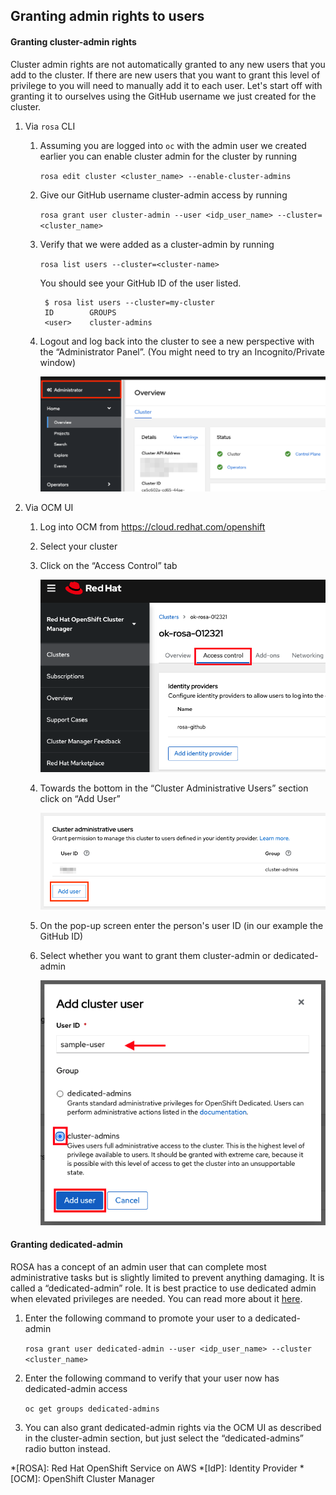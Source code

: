 ##  Granting admin rights to users

#### Granting cluster-admin rights
Cluster admin rights are not automatically granted to any new users that you add to the cluster.  If there are new users that you want to grant this level of privilege to you will need to manually add it to each user.  Let's start off with granting it to ourselves using the GitHub username we just created for the cluster.

1. Via `rosa` CLI
    1. Assuming you are logged into `oc` with the admin user we created earlier you can enable cluster admin for the cluster by running

        `rosa edit cluster <cluster_name> --enable-cluster-admins`

    1. Give our GitHub username cluster-admin access by running

        `rosa grant user cluster-admin --user <idp_user_name> --cluster=<cluster_name>`

    1. Verify that we were added as a cluster-admin by running

        `rosa list users --cluster=<cluster-name>`

        You should see your GitHub ID of the user listed.

            $ rosa list users --cluster=my-cluster
            ID        GROUPS
            <user>    cluster-admins

    1. Logout and log back into the cluster to see a new perspective with the “Administrator Panel”. (You might need to try an Incognito/Private window)

        ![adminpanel](images/5-adminpanel.png)

1. Via OCM UI
    1. Log into OCM from <https://cloud.redhat.com/openshift>
    1. Select your cluster
    1. Click on the “Access Control” tab

        ![accesstab](images/5-accesstab.png)

    1. Towards the bottom in the “Cluster Administrative Users” section click on “Add User”

        ![adduser](images/5-adduser.png)

    1. On the pop-up screen enter the person's user ID (in our example the GitHub ID)
    1. Select whether you want to grant them cluster-admin or dedicated-admin

        ![adduser](images/5-adduser2.png)

#### Granting dedicated-admin
ROSA has a concept of an admin user that can complete most administrative tasks but is slightly limited to prevent anything damaging.  It is called a “dedicated-admin” role.  It is best practice to use dedicated admin when elevated privileges are needed.  You can read more about it [here](https://access.redhat.com/documentation/en-us/openshift_dedicated/4/html-single/authentication/index#dedicated-admin-role-overview_understanding-service-accounts).

1. Enter the following command to promote your user to a dedicated-admin

    `rosa grant user dedicated-admin --user <idp_user_name> --cluster <cluster_name>`

1. Enter the following command to verify that your user now has dedicated-admin access

    `oc get groups dedicated-admins`

1. You can also grant dedicated-admin rights via the OCM UI as described in the cluster-admin section, but just select the “dedicated-admins” radio button instead.



*[ROSA]: Red Hat OpenShift Service on AWS
*[IdP]: Identity Provider
*[OCM]: OpenShift Cluster Manager